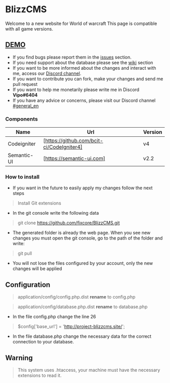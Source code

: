 # BlizzCMS

Welcome to a new website for World of warcraft
This page is compatible with all game versions.

## [DEMO](https://demo.project-blizzcms.site/)

* If you find bugs please report them in the [issues](https://github.com/fixcore/BlizzCMS/issues) section.
* If you need support about the database please see the [wiki](https://github.com/fixcore/BlizzCMS/wiki) section
* If you want to be more informed about the changes and interact with me, access our [Discord channel](https://discord.gg/WGGGVgX).
* If you want to contribute you can fork, make your changes and send me pull request
* If you want to help me monetarily please write me in Discord **Vipo#6404**
* If you have any advice or concerns, please visit our Discord channel [#general_en](https://discord.gg/WGGGVgX)


### Components

| Name | Url | Version |
| ------ | ------ | ------ |
| Codeigniter | [https://github.com/bcit-ci/CodeIgniter4] | v4 |
| Semantic-UI | [https://semantic-ui.com] | v2.2 |

### How to install

* If you want in the future to easily apply my changes follow the next steps

> Install Git extensions

* In the git console write the following data

> git clone https://github.com/fixcore/BlizzCMS.git
* The generated folder is already the web page. When you see new changes you must open the git console, go to the path of the folder and write:

> git pull
* You will not lose the files configured by your account, only the new changes will be applied

## Configuration

> application/config/config.php.dist **rename** to config.php

> application/config/database.php.dist **rename** to database.php

* In the file config.php change the line 26
> $config['base_url'] = 'http://project-blizzcms.site/';

* In the file database.php change the necessary data for the correct connection to your database.

## Warning

> This system uses .htaccess, your machine must have the necessary extensions to read it.